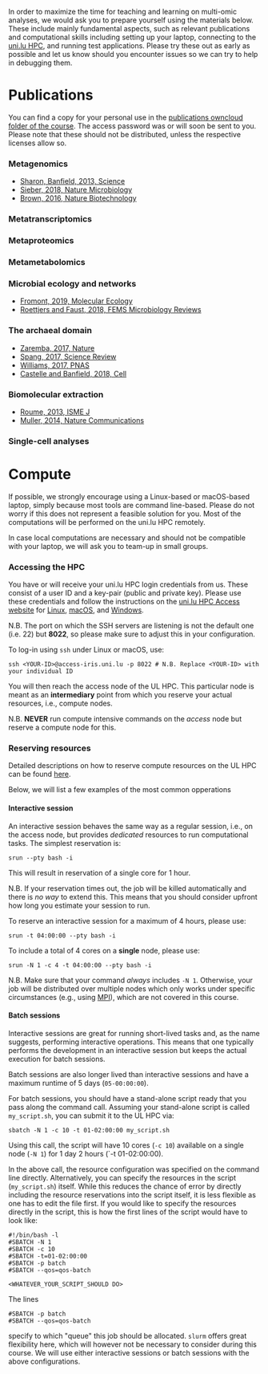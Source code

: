 In order to maximize the time for teaching and learning on multi-omic analyses, we would ask you to prepare yourself using the materials below.
These include mainly fundamental aspects, such as relevant publications and computational skills including setting up your laptop, connecting to the [uni.lu HPC](https://hpc.uni.lu/), and running test applications.
Please try these out as early as possible and let us know should you encounter issues so we can try to help in debugging them.

# Publications
You can find a copy for your personal use in the [publications owncloud folder of the course](https://owncloud.lcsb.uni.lu/s/OrtKd15mdiZIXRj).
The access password was or will soon be sent to you.
Please note that these should not be distributed, unless the respective licenses allow so.

### Metagenomics
- [Sharon, Banfield, 2013, Science](https://www.ncbi.nlm.nih.gov/pubmed/24288324)
- [Sieber, 2018, Nature Microbiology](https://www.ncbi.nlm.nih.gov/pubmed/29807988)
- [Brown, 2016, Nature Biotechnology](https://www.ncbi.nlm.nih.gov/pubmed/27819664)

### Metatranscriptomics

### Metaproteomics

### Metametabolomics

### Microbial ecology and networks
- [Fromont, 2019, Molecular Ecology](https://www.ncbi.nlm.nih.gov/pubmed/30714238)
- [Roettjers and Faust, 2018, FEMS Microbiology Reviews](https://www.ncbi.nlm.nih.gov/pubmed/30085090)

### The archaeal domain
- [Zaremba, 2017, Nature](https://www.ncbi.nlm.nih.gov/pubmed/28077874)
- [Spang, 2017, Science Review](https://www.ncbi.nlm.nih.gov/pubmed/28798101)
- [Williams, 2017, PNAS](https://www.ncbi.nlm.nih.gov/pubmed/28533395)
- [Castelle and Banfield, 2018, Cell](https://www.ncbi.nlm.nih.gov/pubmed/29522741)

### Biomolecular extraction
- [Roume, 2013, ISME J](https://www.ncbi.nlm.nih.gov/pubmed/22763648)
- [Muller, 2014, Nature Communications](https://www.ncbi.nlm.nih.gov/pubmed/25424998)

### Single-cell analyses

# Compute

If possible, we strongly encourage using a Linux-based or macOS-based laptop, simply because most tools are command line-based.
Please do not worry if this does not represent a feasible solution for you.
Most of the computations will be performed on the uni.lu HPC remotely.

In case local computations are necessary and should not be compatible with your laptop, we will ask you to team-up in small groups.

### Accessing the HPC
You have or will receive your uni.lu HPC login credentials from us.
These consist of a user ID and a key-pair (public and private key).
Please use these credentials and follow the instructions on the [uni.lu HPC Access website](https://hpc.uni.lu/users/docs/access.html) for [Linux](https://hpc.uni.lu/users/docs/access/access_linux.html), [macOS](https://hpc.uni.lu/users/docs/access/access_linux.html), and [Windows](https://hpc.uni.lu/users/docs/access/access_windows.html).

N.B. The port on which the SSH servers are listening is not the default one (i.e. 22) but **8022**, so please make sure to adjust this in your configuration.

To log-in using `ssh` under Linux or macOS, use:
```
ssh <YOUR-ID>@access-iris.uni.lu -p 8022 # N.B. Replace <YOUR-ID> with your individual ID
```

You will then reach the access node of the UL HPC.
This particular node is meant as an **intermediary** point from which you reserve your actual resources, i.e., compute nodes.

N.B. **NEVER** run compute intensive commands on the *access* node but reserve a compute node for this.

### Reserving resources
Detailed descriptions on how to reserve compute resources on the UL HPC can be found [here](https://hpc.uni.lu/users/docs/slurm.html).

Below, we will list a few examples of the most common opperations

#### Interactive session
An interactive session behaves the same way as a regular session, i.e., on the access node, but provides *dedicated* resources to run computational tasks.
The simplest reservation is:
```
srun --pty bash -i 
```

This will result in reservation of a single core for 1 hour.

N.B. If your reservation times out, the job will be killed automatically and there is *no way* to extend this.
This means that you should consider upfront how long you estimate your session to run.

To reserve an interactive session for a maximum of 4 hours, please use:
```
srun -t 04:00:00 --pty bash -i 
```

To include a total of 4 cores on a **single** node, please use:
```
srun -N 1 -c 4 -t 04:00:00 --pty bash -i 
```
N.B. Make sure that your command *always* includes `-N 1`.
Otherwise, your job will be distributed over multiple nodes which only works under specific circumstances (e.g., using [MPI](https://en.wikipedia.org/wiki/Message_Passing_Interface)), which are not covered in this course.

#### Batch sessions
Interactive sessions are great for running short-lived tasks and, as the name suggests, performing interactive operations.
This means that one typically performs the development in an interactive session but keeps the actual execution for batch sessions.

Batch sessions are also longer lived than interactive sessions and have a maximum runtime of 5 days (`05-00:00:00`).

For batch sessions, you should have a stand-alone script ready that you pass along the command call.
Assuming your stand-alone script is called `my_script.sh`, you can submit it to the UL HPC via:
```
sbatch -N 1 -c 10 -t 01-02:00:00 my_script.sh
```
Using this call, the script will have 10 cores (`-c 10`) available on a single node (`-N 1`) for 1 day 2 hours (`-t 01-02:00:00).

In the above call, the resource configuration was specified on the command line directly.
Alternatively, you can specify the resources in the script (`my_script.sh`) itself.
While this reduces the chance of error by directly including the resource reservations into the script itself, it is less flexible as one has to edit the file first.
If you would like to specify the resources directly in the script, this is how the first lines of the script would have to look like:
```
#!/bin/bash -l
#SBATCH -N 1
#SBATCH -c 10
#SBATCH -t=01-02:00:00
#SBATCH -p batch
#SBATCH --qos=qos-batch

<WHATEVER_YOUR_SCRIPT_SHOULD DO>
```

The lines
```
#SBATCH -p batch
#SBATCH --qos=qos-batch
```

specify to which "queue" this job should be allocated. `slurm` offers great flexibility here, which will however not be necessary to consider during this course. We will use either interactive sessions or batch sessions with the above configurations.
